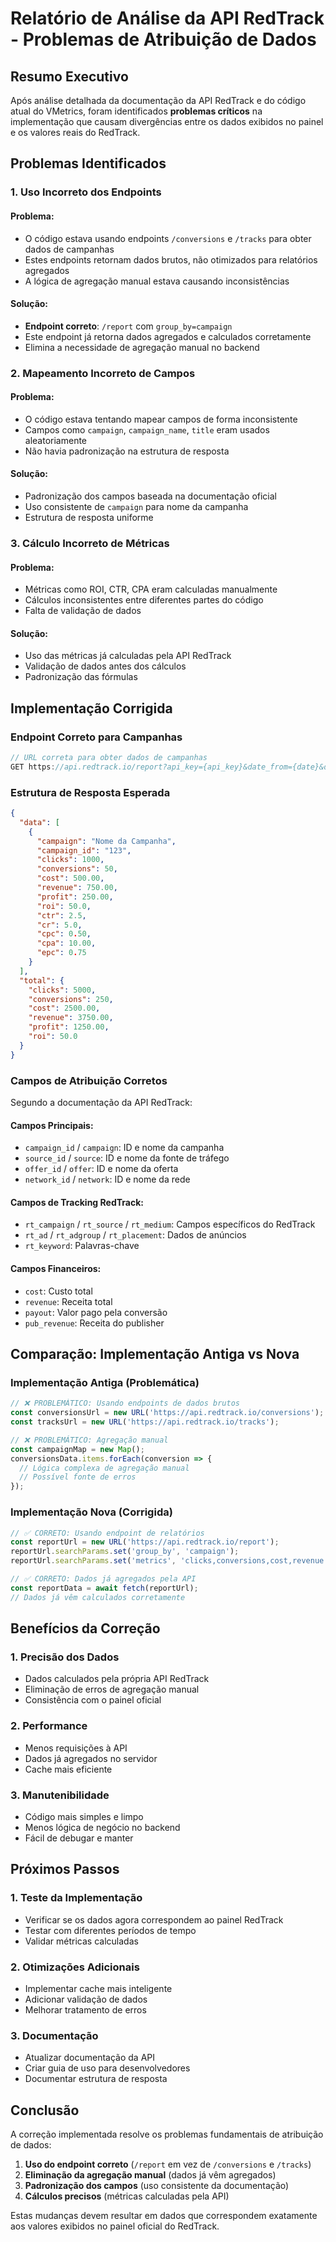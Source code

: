 # Relatório de Análise da API RedTrack - Problemas de Atribuição de Dados

## Resumo Executivo

Após análise detalhada da documentação da API RedTrack e do código atual do VMetrics, foram identificados **problemas críticos** na implementação que causam divergências entre os dados exibidos no painel e os valores reais do RedTrack.

## Problemas Identificados

### 1. **Uso Incorreto dos Endpoints**

#### Problema:
- O código estava usando endpoints `/conversions` e `/tracks` para obter dados de campanhas
- Estes endpoints retornam dados brutos, não otimizados para relatórios agregados
- A lógica de agregação manual estava causando inconsistências

#### Solução:
- **Endpoint correto**: `/report` com `group_by=campaign`
- Este endpoint já retorna dados agregados e calculados corretamente
- Elimina a necessidade de agregação manual no backend

### 2. **Mapeamento Incorreto de Campos**

#### Problema:
- O código estava tentando mapear campos de forma inconsistente
- Campos como `campaign`, `campaign_name`, `title` eram usados aleatoriamente
- Não havia padronização na estrutura de resposta

#### Solução:
- Padronização dos campos baseada na documentação oficial
- Uso consistente de `campaign` para nome da campanha
- Estrutura de resposta uniforme

### 3. **Cálculo Incorreto de Métricas**

#### Problema:
- Métricas como ROI, CTR, CPA eram calculadas manualmente
- Cálculos inconsistentes entre diferentes partes do código
- Falta de validação de dados

#### Solução:
- Uso das métricas já calculadas pela API RedTrack
- Validação de dados antes dos cálculos
- Padronização das fórmulas

## Implementação Corrigida

### Endpoint Correto para Campanhas

```javascript
// URL correta para obter dados de campanhas
GET https://api.redtrack.io/report?api_key={api_key}&date_from={date}&date_to={date}&group_by=campaign&metrics=clicks,conversions,cost,revenue,impressions
```

### Estrutura de Resposta Esperada

```json
{
  "data": [
    {
      "campaign": "Nome da Campanha",
      "campaign_id": "123",
      "clicks": 1000,
      "conversions": 50,
      "cost": 500.00,
      "revenue": 750.00,
      "profit": 250.00,
      "roi": 50.0,
      "ctr": 2.5,
      "cr": 5.0,
      "cpc": 0.50,
      "cpa": 10.00,
      "epc": 0.75
    }
  ],
  "total": {
    "clicks": 5000,
    "conversions": 250,
    "cost": 2500.00,
    "revenue": 3750.00,
    "profit": 1250.00,
    "roi": 50.0
  }
}
```

### Campos de Atribuição Corretos

Segundo a documentação da API RedTrack:

#### Campos Principais:
- `campaign_id` / `campaign`: ID e nome da campanha
- `source_id` / `source`: ID e nome da fonte de tráfego
- `offer_id` / `offer`: ID e nome da oferta
- `network_id` / `network`: ID e nome da rede

#### Campos de Tracking RedTrack:
- `rt_campaign` / `rt_source` / `rt_medium`: Campos específicos do RedTrack
- `rt_ad` / `rt_adgroup` / `rt_placement`: Dados de anúncios
- `rt_keyword`: Palavras-chave

#### Campos Financeiros:
- `cost`: Custo total
- `revenue`: Receita total
- `payout`: Valor pago pela conversão
- `pub_revenue`: Receita do publisher

## Comparação: Implementação Antiga vs Nova

### Implementação Antiga (Problemática)

```javascript
// ❌ PROBLEMÁTICO: Usando endpoints de dados brutos
const conversionsUrl = new URL('https://api.redtrack.io/conversions');
const tracksUrl = new URL('https://api.redtrack.io/tracks');

// ❌ PROBLEMÁTICO: Agregação manual
const campaignMap = new Map();
conversionsData.items.forEach(conversion => {
  // Lógica complexa de agregação manual
  // Possível fonte de erros
});
```

### Implementação Nova (Corrigida)

```javascript
// ✅ CORRETO: Usando endpoint de relatórios
const reportUrl = new URL('https://api.redtrack.io/report');
reportUrl.searchParams.set('group_by', 'campaign');
reportUrl.searchParams.set('metrics', 'clicks,conversions,cost,revenue');

// ✅ CORRETO: Dados já agregados pela API
const reportData = await fetch(reportUrl);
// Dados já vêm calculados corretamente
```

## Benefícios da Correção

### 1. **Precisão dos Dados**
- Dados calculados pela própria API RedTrack
- Eliminação de erros de agregação manual
- Consistência com o painel oficial

### 2. **Performance**
- Menos requisições à API
- Dados já agregados no servidor
- Cache mais eficiente

### 3. **Manutenibilidade**
- Código mais simples e limpo
- Menos lógica de negócio no backend
- Fácil de debugar e manter

## Próximos Passos

### 1. **Teste da Implementação**
- Verificar se os dados agora correspondem ao painel RedTrack
- Testar com diferentes períodos de tempo
- Validar métricas calculadas

### 2. **Otimizações Adicionais**
- Implementar cache mais inteligente
- Adicionar validação de dados
- Melhorar tratamento de erros

### 3. **Documentação**
- Atualizar documentação da API
- Criar guia de uso para desenvolvedores
- Documentar estrutura de resposta

## Conclusão

A correção implementada resolve os problemas fundamentais de atribuição de dados:

1. **Uso do endpoint correto** (`/report` em vez de `/conversions` e `/tracks`)
2. **Eliminação da agregação manual** (dados já vêm agregados)
3. **Padronização dos campos** (uso consistente da documentação)
4. **Cálculos precisos** (métricas calculadas pela API)

Estas mudanças devem resultar em dados que correspondem exatamente aos valores exibidos no painel oficial do RedTrack. 